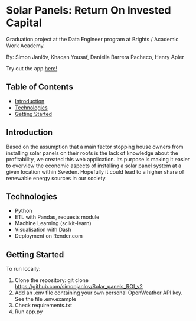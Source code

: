 # Solar Panels: Return On Invested Capital

Graduation project at the Data Engineer program at Brights / Academic Work Academy.

By: Simon Janlöv, Khaqan Yousaf, Daniella Barrera Pacheco, Henry Apler

Try out the app <a href="https://solar-panels-roi-v2.onrender.com/" target="_blank">here!</a>

## Table of Contents

- [Introduction](#introduction)
- [Technologies](#technologies)
- [Getting Started](#getting-started)

## Introduction

Based on the assumption that a main factor stopping house owners from installing solar panels on their roofs is the lack of knowledge about the profitability, we created this web application. Its purpose is making it easier to overview the economic aspects of installing a solar panel system at a given location within Sweden. Hopefully it could lead to a higher share of renewable energy sources in our society.

## Technologies

- Python
- ETL with Pandas, requests module
- Machine Learning (scikit-learn)
- Visualisation with Dash
- Deployment on Render.com

## Getting Started

To run locally:

1. Clone the repository:
   git clone https://github.com/simonjanlov/Solar_panels_ROI_v2
2. Add an .env file containing your own personal OpenWeather API key. See the file .env.example
3. Check requirements.txt
4. Run app.py

